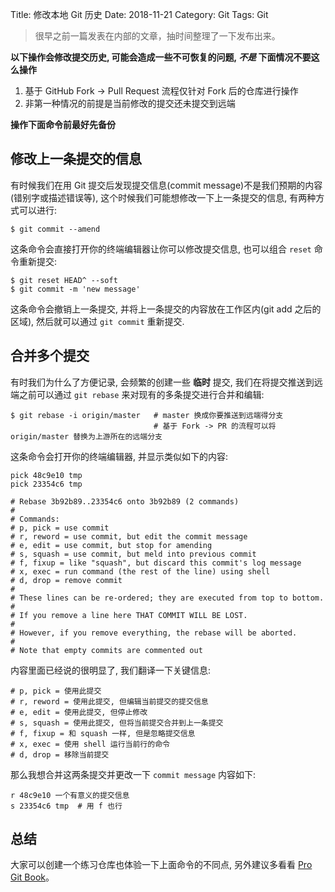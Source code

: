 Title: 修改本地 Git 历史
Date: 2018-11-21
Category: Git
Tags: Git

> 很早之前一篇发表在内部的文章，抽时间整理了一下发布出来。

**以下操作会修改提交历史, 可能会造成一些不可恢复的问题, *不是* 下面情况不要这么操作**

1. 基于 GitHub Fork -> Pull Request 流程仅针对 Fork 后的仓库进行操作
2. 非第一种情况的前提是当前修改的提交还未提交到远端

**操作下面命令前最好先备份**

## 修改上一条提交的信息

有时候我们在用 Git 提交后发现提交信息(commit message)不是我们预期的内容(错别字或描述错误等), 这个时候我们可能想修改一下上一条提交的信息, 有两种方式可以进行:

```
$ git commit --amend
```
这条命令会直接打开你的终端编辑器让你可以修改提交信息, 也可以组合 `reset` 命令重新提交:

```
$ git reset HEAD^ --soft
$ git commit -m 'new message'
```
这条命令会撤销上一条提交, 并将上一条提交的内容放在工作区内(git add 之后的区域), 然后就可以通过 `git commit` 重新提交.

## 合并多个提交

有时我们为什么了方便记录, 会频繁的创建一些 **临时** 提交, 我们在将提交推送到远端之前可以通过 `git rebase` 来对现有的多条提交进行合并和编辑:

```
$ git rebase -i origin/master   # master 换成你要推送到远端得分支
                                # 基于 Fork -> PR 的流程可以将 origin/master 替换为上游所在的远端分支
```

这条命令会打开你的终端编辑器, 并显示类似如下的内容:

```gitrebase
pick 48c9e10 tmp
pick 23354c6 tmp

# Rebase 3b92b89..23354c6 onto 3b92b89 (2 commands)
#
# Commands:
# p, pick = use commit
# r, reword = use commit, but edit the commit message
# e, edit = use commit, but stop for amending
# s, squash = use commit, but meld into previous commit
# f, fixup = like "squash", but discard this commit's log message
# x, exec = run command (the rest of the line) using shell
# d, drop = remove commit
#
# These lines can be re-ordered; they are executed from top to bottom.
#
# If you remove a line here THAT COMMIT WILL BE LOST.
#
# However, if you remove everything, the rebase will be aborted.
#
# Note that empty commits are commented out
```

内容里面已经说的很明显了, 我们翻译一下关键信息:

```gitrebase
# p, pick = 使用此提交
# r, reword = 使用此提交, 但编辑当前提交的提交信息
# e, edit = 使用此提交, 但停止修改
# s, squash = 使用此提交, 但将当前提交合并到上一条提交
# f, fixup = 和 squash 一样, 但是忽略提交信息
# x, exec = 使用 shell 运行当前行的命令
# d, drop = 移除当前提交
```

那么我想合并这两条提交并更改一下 `commit message` 内容如下:

```gitrebase
r 48c9e10 一个有意义的提交信息
s 23354c6 tmp  # 用 f 也行
```

## 总结

大家可以创建一个练习仓库也体验一下上面命令的不同点, 另外建议多看看 [Pro Git Book](https://git-scm.com/book/en/v2)。
